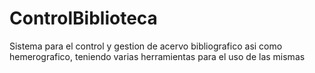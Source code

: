 # ControlBiblioteca
Sistema para el control y gestion de acervo bibliografico asi como hemerografico, teniendo varias herramientas para el uso de las mismas
